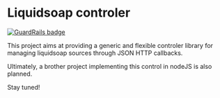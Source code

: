Liquidsoap controler
====================

[![GuardRails badge](https://badges.production.guardrails.io/moul/liquidsoap-controler.svg)](https://www.guardrails.io)

This project aims at providing a generic and flexible controler library for managing 
liquidsoap sources through JSON HTTP callbacks.

Ultimately, a brother project implementing this control in nodeJS is also planned.

Stay tuned!